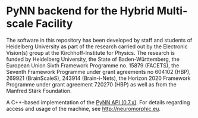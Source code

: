 # PyNN backend for the Hybrid Multi-scale Facility

The software in this repository has been developed by staff and students
of Heidelberg University as part of the research carried out by the
Electronic Vision(s) group at the Kirchhoff-Institute for Physics.
The research is funded by Heidelberg University, the State of
Baden-Württemberg, the European Union Sixth Framework Programme no.
15879 (FACETS), the Seventh Framework Programme under grant agreements
no 604102 (HBP), 269921 (BrainScaleS), 243914 (Brain-i-Nets), the
Horizon 2020 Framework Programme under grant agreement 720270 (HBP) as
well as from the Manfred Stärk Foundation.

A C++-based implementation of the [PyNN API (0.7.x)](http://neuralensemble.org/docs/PyNN/0.7/api/api-0.7.html).
For details regarding access and usage of the machine, see http://neuromorphic.eu.
